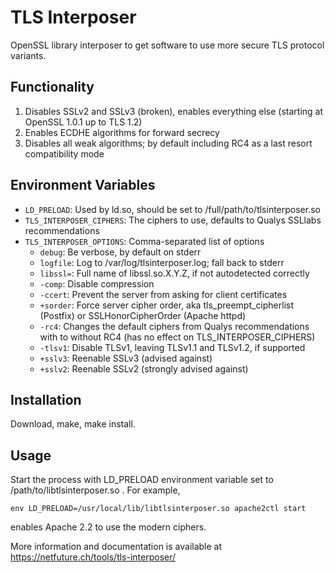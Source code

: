 TLS Interposer
==============

OpenSSL library interposer to get software to use more secure TLS protocol variants.

Functionality
-------------
1. Disables SSLv2 and SSLv3 (broken), enables everything else (starting at OpenSSL 1.0.1 up to TLS 1.2)
2. Enables ECDHE algorithms for forward secrecy
3. Disables all weak algorithms; by default including RC4 as a last resort compatibility mode

Environment Variables
---------------------
* `LD_PRELOAD`: Used by ld.so, should be set to /full/path/to/tlsinterposer.so
* `TLS_INTERPOSER_CIPHERS`: The ciphers to use, defaults to Qualys SSLlabs recommendations
* `TLS_INTERPOSER_OPTIONS`: Comma-separated list of options
  - `debug`: Be verbose, by default on stderr
  - `logfile`: Log to /var/log/tlsinterposer.log; fall back to stderr
  - `libssl=`: Full name of libssl.so.X.Y.Z, if not autodetected correctly
  - `-comp`: Disable compression
  - `-ccert`: Prevent the server from asking for client certificates
  - `+sorder`: Force server cipher order, aka tls_preempt_cipherlist (Postfix) or SSLHonorCipherOrder (Apache httpd)
  - `-rc4`: Changes the default ciphers from Qualys recommendations with to without RC4 (has no effect on TLS_INTERPOSER_CIPHERS)
  - `-tlsv1`: Disable TLSv1, leaving TLSv1.1 and TLSv1.2, if supported
  - `+sslv3`: Reenable SSLv3 (advised against)
  - `+sslv2`: Reenable SSLv2 (strongly advised against)

Installation
------------
Download, make, make install.

Usage
-----
Start the process with LD_PRELOAD environment variable set to /path/to/libtlsinterposer.so . For example,

	env LD_PRELOAD=/usr/local/lib/libtlsinterposer.so apache2ctl start

enables Apache 2.2 to use the modern ciphers.

More information and documentation is available at https://netfuture.ch/tools/tls-interposer/
